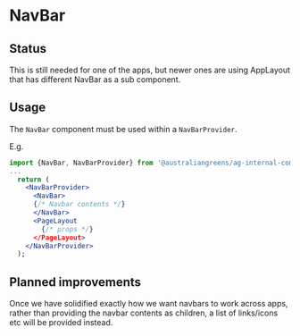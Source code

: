 # NavBar

## Status

This is still needed for one of the apps, but newer ones are using AppLayout
that has different NavBar as a sub component.

## Usage

The `NavBar` component must be used within a `NavBarProvider`.

E.g.

```jsx
import {NavBar, NavBarProvider} from '@australiangreens/ag-internal-components';
...
  return (
    <NavBarProvider>
      <NavBar>
      {/* Navbar contents */}
      </NavBar>
      <PageLayout
        {/* props */}
      </PageLayout>
    </NavBarProvider>
  );
```

## Planned improvements

Once we have solidified exactly how we want navbars to work across apps, rather
than providing the navbar contents as children, a list of links/icons etc will
be provided instead.
